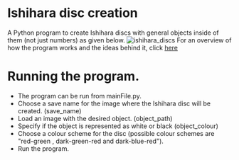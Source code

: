 # Ishihara disc creation

A Python program to create Ishihara discs with general objects inside of them (not just numbers) as given below. 
![ishihara_discs](https://i.imgur.com/dHxIz66.png)
For an overview of how the program works and the ideas behind it, click [here](https://antonfjohansson.github.io/blog_posts/colorblind-test-creation.html)

# Running the program.
*   The program can be run from mainFile.py.
*   Choose a save name for the image where the Ishihara disc will be created. (save_name)
*   Load an image with the desired object. (object_path)
*   Specify if the object is represented as white or black (object_colour)
*   Choose a colour scheme for the disc (possible colour schemes are "red-green , dark-green-red and dark-blue-red").
*   Run the program.




